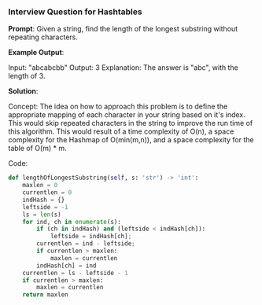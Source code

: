### Interview Question for Hashtables ###

 **Prompt**: Given a string, find the length of the longest substring without repeating characters.

 **Example Output**:

 Input: "abcabcbb"
 Output: 3 
 Explanation: The answer is "abc", with the length of 3. 

 **Solution**:

 Concept: 
 The idea on how to approach this problem is to define the appropriate mapping of each character in your string based on it's index.
 This would skip repeated characters in the string to improve the run time of this algorithm. This would result of a time complexity of 
 O(n), a space complexity for the Hashmap of O(min(m,n)), and a space complexity for the table of O(m) * m.



 Code:

 ```python
 def lengthOfLongestSubstring(self, s: 'str') -> 'int':
     maxlen = 0
     currentlen = 0
     indHash = {}
     leftside = -1
     ls = len(s)
     for ind, ch in enumerate(s):
         if (ch in indHash) and (leftside < indHash[ch]):
             leftside = indHash[ch];
         currentlen = ind - leftside;
         if currentlen > maxlen:
             maxlen = currentlen
         indHash[ch] = ind
     currentlen = ls - leftside - 1
     if currentlen > maxlen:
         maxlen = currentlen
     return maxlen
 ```

